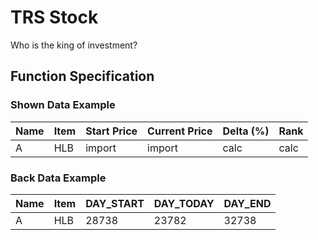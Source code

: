 # TRS Stock

Who is the king of investment?

## Function Specification

### Shown Data Example

| Name | Item | Start Price | Current Price | Delta (%) | Rank |
|------|------|-------------|---------------|-----------|------|
| A | HLB | import | import | calc | calc |

### Back Data Example

| Name | Item | DAY_START | DAY_TODAY | DAY_END |
|------|------|-----------|-----------|---------|
| A | HLB | 28738 | 23782 | 32738 |
